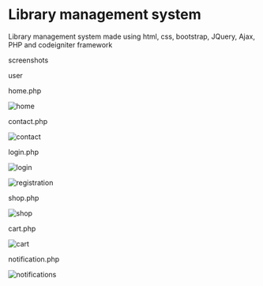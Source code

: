 # Library management system

Library management system made using html, css, bootstrap, JQuery, Ajax, PHP and codeigniter framework

screenshots

user


home.php

![home](https://github.com/jsfmj/Library_management_codeigniter/assets/68734739/635ccf9f-8089-4c6e-99cb-d260efe23a58)

contact.php


![contact](https://github.com/jsfmj/Library_management_codeigniter/assets/68734739/f1b75233-f468-43ca-98f8-f770a63c5c41)


login.php

![login](https://github.com/jsfmj/Library_management_codeigniter/assets/68734739/6dd95ceb-0f02-4b14-b289-d0d9d17f5635)



![registration](https://github.com/jsfmj/Library_management_codeigniter/assets/68734739/ebd14a18-7d32-4f09-b431-f2c9633811bb)


shop.php

![shop](https://github.com/jsfmj/Library_management_codeigniter/assets/68734739/1ab45ac5-63bd-41d8-8d38-d152c29ed61d)


cart.php

![cart](https://github.com/jsfmj/Library_management_codeigniter/assets/68734739/6ef5b1ab-ef38-498c-879d-f622e9f7aaa5)


notification.php

![notifications](https://github.com/jsfmj/Library_management_codeigniter/assets/68734739/ab3fa759-2902-49c3-84b1-127d17fa228b)









